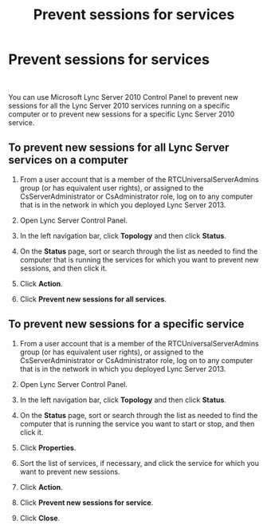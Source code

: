 ﻿---
title: Prevent sessions for services
TOCTitle: Prevent sessions for services
ms:assetid: 4b541c72-cdc1-4f86-a5a8-c43c24f41d8b
ms:mtpsurl: https://technet.microsoft.com/en-us/library/JJ688049(v=OCS.15)
ms:contentKeyID: 49733642
ms.date: 07/23/2014
mtps_version: v=OCS.15
---

# Prevent sessions for services

 


You can use Microsoft Lync Server 2010 Control Panel to prevent new sessions for all the Lync Server 2010 services running on a specific computer or to prevent new sessions for a specific Lync Server 2010 service.

## To prevent new sessions for all Lync Server services on a computer

1.  From a user account that is a member of the RTCUniversalServerAdmins group (or has equivalent user rights), or assigned to the CsServerAdministrator or CsAdministrator role, log on to any computer that is in the network in which you deployed Lync Server 2013.

2.  Open Lync Server Control Panel.

3.  In the left navigation bar, click **Topology** and then click **Status**.

4.  On the **Status** page, sort or search through the list as needed to find the computer that is running the services for which you want to prevent new sessions, and then click it.

5.  Click **Action**.

6.  Click **Prevent new sessions for all services**.

## To prevent new sessions for a specific service

1.  From a user account that is a member of the RTCUniversalServerAdmins group (or has equivalent user rights), or assigned to the CsServerAdministrator or CsAdministrator role, log on to any computer that is in the network in which you deployed Lync Server 2013.

2.  Open Lync Server Control Panel.

3.  In the left navigation bar, click **Topology** and then click **Status**.

4.  On the **Status** page, sort or search through the list as needed to find the computer that is running the service you want to start or stop, and then click it.

5.  Click **Properties**.

6.  Sort the list of services, if necessary, and click the service for which you want to prevent new sessions.

7.  Click **Action**.

8.  Click **Prevent new sessions for service**.

9.  Click **Close**.

